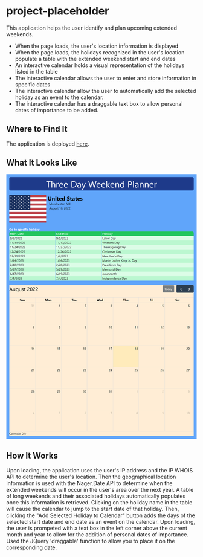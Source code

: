 # project-placeholder
This application helps the user identify and plan upcoming extended weekends.

* When the page loads, the user's location information is displayed
* When the page loads, the holidays recognized in the user's location populate a table with the extended weekend start and end dates
* An interactive calendar holds a visual representation of the holidays listed in the table
* The interactive calendar allows the user to enter and store information in specific dates
* The interactive calendar allow the user to automatically add the selected holiday as an event to the calendar.
* The interactive calendar has a draggable text box to allow personal dates of importance to be added.

## Where to Find It
The application is deployed [here](https://pikaypi.github.io/project-placeholder/).

## What It Looks Like
![A screenshot of the long weekend planner application](./assets/images/screenshot.png)

## How It Works
Upon loading, the application uses the user's IP address and the IP WHOIS API to determine the user's location. Then the geographical location information is used with the Nager.Date API to determine when the extended weekends will occur in the user's area over the next year. A table of long weekends and their associated holidays automatically populates once this information is retrieved. Clicking on the holiday name in the table will cause the calendar to jump to the start date of that holiday. Then, clicking the "Add Selected Holiday to Calendar" button adds the days of the selected start date and end date as an event on the calendar.
Upon loading, the user is prompeted with a text box in the left corner above the current month and year to allow for the addition of personal dates of importance. Used the JQuery 'draggable' function to allow you to place it on the corresponding date. 
